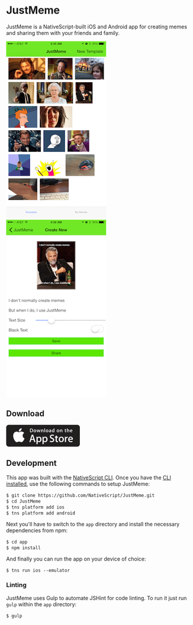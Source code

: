 # JustMeme

JustMeme is a NativeScript-built iOS and Android app for creating memes and sharing them with your friends and family.

![](assets/ss.png)
![](assets/ss2.png)

## Download

[![](assets/ios-app-store-icon.png)](https://itunes.apple.com/us/app/justmeme/id989340374?mt=8)

## Development

This app was built with the [NativeScript CLI](https://github.com/NativeScript/nativescript-cli). Once you have the [CLI installed](https://github.com/NativeScript/nativescript-cli#installation), use the following commands to setup JustMeme:

```
$ git clone https://github.com/NativeScript/JustMeme.git
$ cd JustMeme
$ tns platform add ios
$ tns platform add android
```

Next you'll have to switch to the `app` directory and install the necessary dependencies from npm:

```
$ cd app
$ npm install
```

And finally you can run the app on your device of choice:

```
$ tns run ios --emulator
```

### Linting

JustMeme uses Gulp to automate JSHint for code linting. To run it just run `gulp` within the `app` directory:

```
$ gulp
```